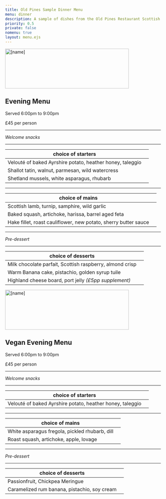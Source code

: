 ```yaml
---
title: Old Pines Sample Dinner Menu
menu: dinner
description: A sample of dishes from the Old Pines Restaurant Scottish dinner menu.
priority: 0.5
private: false
nomenu: true
layout: menu.ejs
---
```


<article>

<a href="[root]restaurant/"><img src="[root]images/old-pines-logo.png" alt="[name]" width="400" height="129" /></a>

# Evening Menu

Served 6:00pm to 9:00pm

£45 per person

---

*Welcome snacks*

---

|choice of starters||
|-|-|
|Velout&eacute; of baked Ayrshire potato, heather honey, taleggio||
|Shallot tatin, walnut, parmesan, wild watercress||
|Shetland mussels, white asparagus, rhubarb||

---

|choice of mains||
|-|-|
|Scottish lamb, turnip, samphire, wild garlic||
|Baked squash, artichoke, harissa, barrel aged feta||
|Hake fillet, roast cauliflower, new potato, sherry butter sauce||

---

*Pre-dessert*

---

|choice of desserts||
|-|-|
|Milk chocolate parfait, Scottish raspberry, almond crisp||
|Warm Banana cake, pistachio, golden syrup tuile||
|Highland cheese board, port jelly *(£5pp supplement)*||

</article>
<article>

<a href="[root]restaurant/"><img src="[root]images/old-pines-logo.png" alt="[name]" width="400" height="129" /></a>

# Vegan Evening Menu

Served 6:00pm to 9:00pm

£45 per person

---

*Welcome snacks*

---

|choice of starters||
|-|-|
|Velout&eacute; of baked Ayrshire potato, heather honey, taleggio||

---

|choice of mains||
|-|-|
|White asparagus fregola, pickled rhubarb, dill||
|Roast squash, artichoke, apple, lovage||

---

*Pre-dessert*

---

|choice of desserts||
|-|-|
|Passionfruit, Chickpea Meringue||
|Caramelized rum banana, pistachio, soy cream||

</article>
